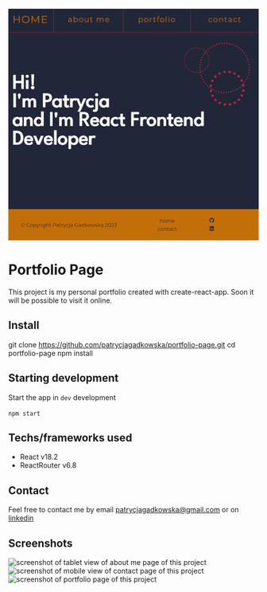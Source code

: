 <p align="center"><img alt="screenshot of main page of the project" src="/src/assets/portfolio-project.png"></p>

# Portfolio Page

This project is my personal portfolio created with create-react-app. Soon it will be possible to visit it online.

## Install 
git clone https://github.com/patrycjagadkowska/portfolio-page.git
cd portfolio-page
npm install

## Starting development

Start the app in ```dev``` development

```npm start```

## Techs/frameworks used

- React v18.2
- ReactRouter v6.8

## Contact

Feel free to contact me by email <a href="mailto:patrycjagadkowska@gmail.com">patrycjagadkowska@gmail.com</a> or on <a href="https://www.linkedin.com/in/patrycja-gadkowska-600b34154/">linkedin</a>

## Screenshots

<img alt="screenshot of tablet view of about me page of this project" src="/src/assets/readme-about.png">
<img alt="screenshot of mobile view of contact page of this project" src="/src/assets/readme-contact.png">
<img alt="screenshot of portfolio page of this project" src="/src/assets/readme-portfolio.png">
